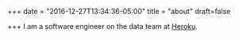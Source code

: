 +++
date = "2016-12-27T13:34:36-05:00"
title = "about"
draft=false

+++
I am a software engineer on the data team at [Heroku](https://heroku.com).
